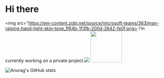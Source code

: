 # Hi there 
<img src="https://em-content.zobj.net/source/microsoft-teams/363/man-raising-hand-light-skin-tone_1f64b-1f3fb-200d-2642-fe0f.png>
I’m currently working on a private project.<img  src="https://em-content.zobj.net/source/microsoft-teams/363/man-technologist-light-skin-tone_1f468-1f3fb-200d-1f4bb.png">
<img height="100em" src="https://em-content.zobj.net/source/animated-noto-color-emoji/356/robot_1f916.gif">
                         
                         
                         
 
![Anurag's GitHub stats](https://github-readme-stats.vercel.app/api?username=leandrocf79&hide=contribs,prs)

<!--

![Anurag's GitHub stats](https://github-readme-stats.vercel.app/api?username=leandrocf79&show_icons=true&theme=Hiding_specific_stats)
[![Top Langs](https://github-readme-stats.vercel.app/api/top-langs/?username=leandrocf79&hide_progress=true)](https://github.com/anuraghazra/github-readme-stats)

****  --- >>>    Editar  github visite este link para pegar os modelos. Pode inserir HTML aqui que será aceito

https://emojipedia.org/pt/microsoft-teams/

https://github.com/anuraghazra/github-readme-stats#all-demos
https://emojipedia.org/pt/animated-noto-color-emoji/15.0/rosto-de-rob%C3%B4/


**leandrocf79/leandrocf79** is a ✨ _special_ ✨ repository because its `README.md` (this file) appears on your GitHub profile.

Here are some ideas to get you started:

- 🔭 I’m currently working on ...
- 🌱 I’m currently learning ...
- 👯 I’m looking to collaborate on ...
- 🤔 I’m looking for help with ...
- 💬 Ask me about ...
- 📫 How to reach me: ...
- 😄 Pronouns: ...
- ⚡ Fun fact: ...
-->
